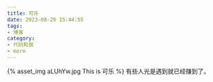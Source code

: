 ```yaml
---
title: 可乐
date: 2023-08-20 15:44:55
tags:
- 博客
category:
- 代码和我
- more
---
```

{% asset_img aLUhYw.jpg This is 可乐 %}
有些人光是遇到就已经赚到了。